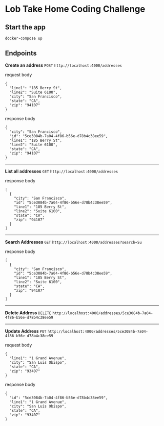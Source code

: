 # Lob Take Home Coding Challenge

## Start the app

`docker-compose up`

## Endpoints

**Create an address**
`POST` `http://localhost:4000/addresses`

request body

```
{
  "line1": "185 Berry St",
  "line2": "Suite 6100",
  "city": "San Francisco",
  "state": "CA",
  "zip": "94107"
}
```

response body
```
{
  "city": "San Francisco",
  "id": "5ce3084b-7a04-4f86-b56e-d78b4c38ee59",
  "line1": "185 Berry St",
  "line2": "Suite 6100",
  "state": "CA",
  "zip": "94107"
}
```

***

**List all addresses**
`GET` `http://localhost:4000/addresses`

response body
```
[
  {
    "city": "San Francisco",
    "id": "5ce3084b-7a04-4f86-b56e-d78b4c38ee59",
    "line1": "185 Berry St",
    "line2": "Suite 6100",
    "state": "CA",
    "zip": "94107"
  }
]
```

***

**Search Addresses**
`GET` `http://localhost:4000/addresses?search=Su`

response body
```
[
  {
    "city": "San Francisco",
    "id": "5ce3084b-7a04-4f86-b56e-d78b4c38ee59",
    "line1": "185 Berry St",
    "line2": "Suite 6100",
    "state": "CA",
    "zip": "94107"
  }
]
```

***

**Delete Address**
`DELETE` `http://localhost:4000/addresses/5ce3084b-7a04-4f86-b56e-d78b4c38ee59`

***

**Update Address**
`PUT` `http://localhost:4000/addresses/5ce3084b-7a04-4f86-b56e-d78b4c38ee59`

request body

```
{
  "line1": "1 Grand Avenue",
  "city": "San Luis Obispo",
  "state": "CA",
  "zip": "93407"
}
```

response body
```
{
  "id": "5ce3084b-7a04-4f86-b56e-d78b4c38ee59",
  "line1": "1 Grand Avenue",
  "city": "San Luis Obispo",
  "state": "CA",
  "zip": "93407"
}
```